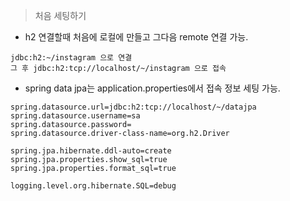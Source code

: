 > 처음 세팅하기

- h2 연결할때 처음에 로컬에 만들고 그다음 remote 연결 가능.

```shell
jdbc:h2:~/instagram 으로 연결
그 후 jdbc:h2:tcp://localhost/~/instagram 으로 접속
```

- spring data jpa는 application.properties에서 접속 정보 세팅 가능.
```shell
spring.datasource.url=jdbc:h2:tcp://localhost/~/datajpa
spring.datasource.username=sa
spring.datasource.password=
spring.datasource.driver-class-name=org.h2.Driver

spring.jpa.hibernate.ddl-auto=create
spring.jpa.properties.show_sql=true
spring.jpa.properties.format_sql=true

logging.level.org.hibernate.SQL=debug
```